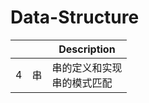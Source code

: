# Data-Structure

|      |      | Description                      |
| ---- | ---- | -------------------------------- |
| 4    | 串   | 串的定义和实现<br />串的模式匹配 |